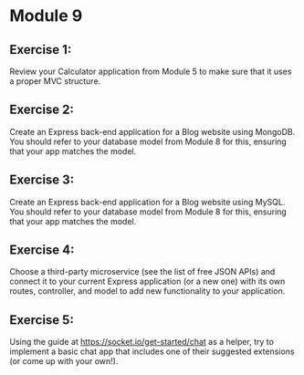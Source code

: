 # Module 9

## Exercise 1:

Review your Calculator application from Module 5 to make sure that it uses a proper MVC structure.

## Exercise 2:

Create an Express back-end application for a Blog website using MongoDB. You should refer to your database model from Module 8 for this, ensuring that your app matches the model.

## Exercise 3:

Create an Express back-end application for a Blog website using MySQL. You should refer to your database model from Module 8 for this, ensuring that your app matches the model.

## Exercise 4:

Choose a third-party microservice (see the list of free JSON APIs) and connect it to your current Express application (or a new one) with its own routes, controller, and model to add new functionality to your application.

## Exercise 5:

Using the guide at https://socket.io/get-started/chat as a helper, try to implement a basic chat app that includes one of their suggested extensions (or come up with your own!).

